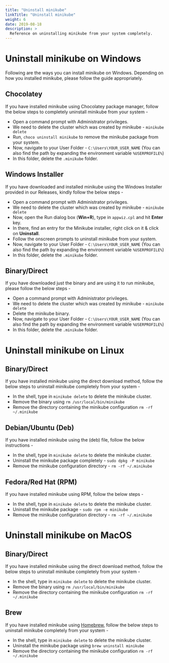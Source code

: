 ```yaml
---
title: "Uninstall minikube"
linkTitle: "Uninstall minikube"
weight: 6
date: 2019-08-18
description: >
  Reference on uninstalling minikube from your system completely.
---
```


# Uninstall minikube on Windows
Following are the ways you can install minikube on Windows. Depending on how you installed minikube, please follow the guide appropriately.

## Chocolatey
If you have installed minikube using Chocolatey package manager, follow the below steps to completely uninstall minikube from your system -
- Open a command prompt with Administrator privileges.
- We need to delete the cluster which was created by minikube - `minikube delete`
- Run, `choco uninstall minikube` to remove the minikube package from your system.
- Now, navigate to your User Folder - `C:\Users\YOUR_USER_NAME` (You can also find the path by expanding the environment variable `%USERPROFILE%`)
- In this folder, delete the `.minikube` folder.

## Windows Installer
If you have downloaded and installed minikube using the Windows Installer provided in our Releases, kindly follow the below steps -
- Open a command prompt with Administrator privileges.
- We need to delete the cluster which was created by minikube - `minikube delete`
- Now, open the Run dialog box (**Win+R**), type in `appwiz.cpl` and hit **Enter** key.
- In there, find an entry for the Minikube installer, right click on it & click on **Uninstall**.
- Follow the onscreen prompts to uninstall minikube from your system.
- Now, navigate to your User Folder - `C:\Users\YOUR_USER_NAME` (You can also find the path by expanding the environment variable `%USERPROFILE%`)
- In this folder, delete the `.minikube` folder.

## Binary/Direct
If you have downloaded just the binary and are using it to run minikube, please follow the below steps -
- Open a command prompt with Administrator privileges.
- We need to delete the cluster which was created by minikube - `minikube delete`
- Delete the minikube binary.
- Now, navigate to your User Folder - `C:\Users\YOUR_USER_NAME` (You can also find the path by expanding the environment variable `%USERPROFILE%`)
- In this folder, delete the `.minikube` folder.


# Uninstall minikube on Linux
## Binary/Direct
If you have installed minikube using the direct download method, follow the below steps to uninstall minikube completely from your system -
- In the shell, type in `minikube delete` to delete the minikube cluster.
- Remove the binary using `rm /usr/local/bin/minikube`
- Remove the directory containing the minikube configuration `rm -rf ~/.minikube`

## Debian/Ubuntu (Deb)
If you have installed minikube using the (deb) file, follow the below instructions -
- In the shell, type in `minikube delete` to delete the minikube cluster.
- Uninstall the minikube package completely - `sudo dpkg -P minikube`
- Remove the minikube configuration directory - `rm -rf ~/.minikube`

## Fedora/Red Hat (RPM)
If you have installed minikube using RPM, follow the below steps -
- In the shell, type in `minikube delete` to delete the minikube cluster.
- Uninstall the minikube package - `sudo rpm -e minikube`
- Remove the minikube configuration directory - `rm -rf ~/.minikube`


# Uninstall minikube on MacOS
## Binary/Direct
If you have installed minikube using the direct download method, follow the below steps to uninstall minikube completely from your system -
- In the shell, type in `minikube delete` to delete the minikube cluster.
- Remove the binary using `rm /usr/local/bin/minikube`
- Remove the directory containing the minikube configuration `rm -rf ~/.minikube`


## Brew
If you have installed minikube using [Homebrew](https://brew.sh/), follow the below steps to uninstall minikube completely from your system -
- In the shell, type in `minikube delete` to delete the minikube cluster.
- Uninstall the minikube package using `brew uninstall minikube`
- Remove the directory containing the minikube configuration `rm -rf ~/.minikube`
